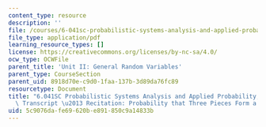 ```yaml
---
content_type: resource
description: ''
file: /courses/6-041sc-probabilistic-systems-analysis-and-applied-probability-fall-2013/5c9076dafe69620be891850c9a14833b_MIT6_041SCF13_Probability_that_3_Pieces_Form_a_Triangle_300k.pdf
file_type: application/pdf
learning_resource_types: []
license: https://creativecommons.org/licenses/by-nc-sa/4.0/
ocw_type: OCWFile
parent_title: 'Unit II: General Random Variables'
parent_type: CourseSection
parent_uid: 8918d70e-c9d0-1faa-137b-3d89da76fc89
resourcetype: Document
title: "6.041SC Probabilistic Systems Analysis and Applied Probability, Fall 2013\
  \ Transcript \u2013 Recitation: Probability that Three Pieces Form a Triangle "
uid: 5c9076da-fe69-620b-e891-850c9a14833b
---
```

